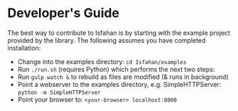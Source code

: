 # Developer's Guide
The best way to contribute to Isfahan is by starting with the example project provided by the library. The following assumes you have completed installation:

* Change into the examples directory: `cd Isfahan/examples`
* Run `./run.sh` (requires Python) which performs the next two steps:
* Run `gulp watch &` to rebuild as files are modified (& runs in background)
* Point a webserver to the examples directory, e.g. SimpleHTTPServer: `python -m SimpleHTTPServer`
* Point your browser to: `<your-browser> localhost:8000`
